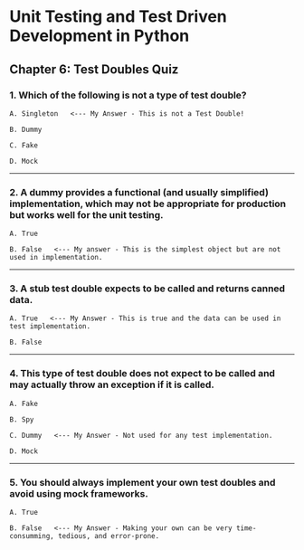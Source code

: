 # Unit Testing and Test Driven Development in Python

## Chapter 6: Test Doubles Quiz


### 1. Which of the following is not a type of test double?

    A. Singleton   <--- My Answer - This is not a Test Double!

    B. Dummy

    C. Fake

    D. Mock

---

### 2. A dummy provides a functional (and usually simplified) implementation, which may not be appropriate for production but works well for the unit testing.

    A. True

    B. False   <--- My answer - This is the simplest object but are not used in implementation.

---

### 3. A stub test double expects to be called and returns canned data.

    A. True   <--- My Answer - This is true and the data can be used in test implementation.

    B. False

---

### 4. This type of test double does not expect to be called and may actually throw an exception if it is called.

    A. Fake

    B. Spy

    C. Dummy   <--- My Answer - Not used for any test implementation.

    D. Mock

---

### 5. You should always implement your own test doubles and avoid using mock frameworks.

    A. True

    B. False   <--- My Answer - Making your own can be very time-consumming, tedious, and error-prone.
